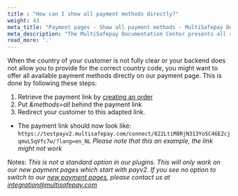 ```yaml
---
title : "How can I show all payment methods directly?"
weight: 43
meta_title: "Payment pages - Show all payment methods - MultiSafepay Docs"
meta_description: "The MultiSafepay Documentation Center presents all relevant information about our Plugins and API. You can also find support pages for payment methods, tools and general questions as well as the contact details of our Support and Integration Teams."
read_more: '.'
---
```


When the country of your customer is not fully clear or your backend does not allow you to provide for the correct country code, you might want to offer all available payment methods directly on our payment page. This is done by following these steps:

1. Retrieve the payment link by [creating an order](/api/#create-an-order)
2. Put _&methods=all_ behind the payment link
3. Redirect your customer to this adapted link.

* The payment link should now look like: 
``` https://testpayv2.multisafepay.com/connect/822LtiM8RjN313Yo5C46E2cjqmuL5qVfc7w/?lang=en_NL ```
_Please note that this an example, the link might not work_

Notes:
_This is not a standard option in our plugins. 
This will only work on our new payment pages which start with payv2. If you see no option to switch to our [new payment pages](/tools/payment-pages/what-is-payv2), please contact us at <integration@multisafepay.com>_
